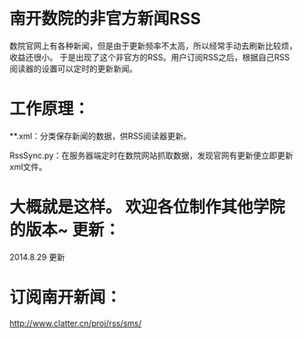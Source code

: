 南开数院的非官方新闻RSS
=======================
数院官网上有各种新闻，但是由于更新频率不太高，所以经常手动去刷新比较烦，收益还很小。
于是出现了这个非官方的RSS。用户订阅RSS之后，根据自己RSS阅读器的设置可以定时的更新新闻。

工作原理：
=======================
**.xml：分类保存新闻的数据，供RSS阅读器更新。

RssSync.py：在服务器端定时在数院网站抓取数据，发现官网有更新便立即更新xml文件。

大概就是这样。
欢迎各位制作其他学院的版本~
更新：
=======================
2014.8.29 更新

订阅南开新闻：
=======================
http://www.clatter.cn/proj/rss/sms/
